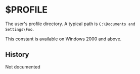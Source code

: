 # $PROFILE

The user's profile directory. A typical path is `C:\Documents and Settings\Foo`.

This constant is available on Windows 2000 and above.

## History

Not documented